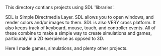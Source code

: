 This directory contians projects using SDL 'libraries'.

SDL is Simple Directmedia Layer. SDL allows you to open windows, and render colors and/or images to them. SDL is also VERY cross platform.
It also keeps track of keyboard, mouse, touch, and controller events.
All of these combine to make a  simple way to create simulations and games, particuraly in a 2D exerpience as oppsed to 3D.

Here I made games, simulations, and plenty other projects.
